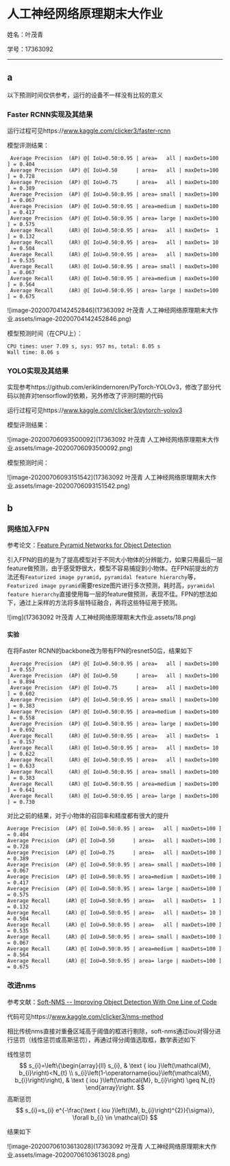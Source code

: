 # 人工神经网络原理期末大作业

姓名：叶茂青

学号：17363092

---

## a

以下预测时间仅供参考，运行的设备不一样没有比较的意义

### Faster RCNN实现及其结果

运行过程可见https://www.kaggle.com/clicker3/faster-rcnn

模型评测结果：

```
 Average Precision  (AP) @[ IoU=0.50:0.95 | area=   all | maxDets=100 ] = 0.404
 Average Precision  (AP) @[ IoU=0.50      | area=   all | maxDets=100 ] = 0.728
 Average Precision  (AP) @[ IoU=0.75      | area=   all | maxDets=100 ] = 0.389
 Average Precision  (AP) @[ IoU=0.50:0.95 | area= small | maxDets=100 ] = 0.067
 Average Precision  (AP) @[ IoU=0.50:0.95 | area=medium | maxDets=100 ] = 0.417
 Average Precision  (AP) @[ IoU=0.50:0.95 | area= large | maxDets=100 ] = 0.575
 Average Recall     (AR) @[ IoU=0.50:0.95 | area=   all | maxDets=  1 ] = 0.132
 Average Recall     (AR) @[ IoU=0.50:0.95 | area=   all | maxDets= 10 ] = 0.504
 Average Recall     (AR) @[ IoU=0.50:0.95 | area=   all | maxDets=100 ] = 0.535
 Average Recall     (AR) @[ IoU=0.50:0.95 | area= small | maxDets=100 ] = 0.067
 Average Recall     (AR) @[ IoU=0.50:0.95 | area=medium | maxDets=100 ] = 0.564
 Average Recall     (AR) @[ IoU=0.50:0.95 | area= large | maxDets=100 ] = 0.675
```

![image-20200704142452846](17363092 叶茂青 人工神经网络原理期末大作业.assets/image-20200704142452846.png)

模型预测时间（在CPU上）：

```
CPU times: user 7.09 s, sys: 957 ms, total: 8.05 s
Wall time: 8.06 s
```

### YOLO实现及其结果

实现参考https://github.com/eriklindernoren/PyTorch-YOLOv3，修改了部分代码以抛弃对tensorflow的依赖，另外修改了评测时期的代码

运行过程可见https://www.kaggle.com/clicker3/pytorch-yolov3

模型评测结果：

![image-20200706093500092](17363092 叶茂青 人工神经网络原理期末大作业.assets/image-20200706093500092.png)

模型预测时间：

![image-20200706093151542](17363092 叶茂青 人工神经网络原理期末大作业.assets/image-20200706093151542.png)

## b

### 网络加入FPN

参考论文：[Feature Pyramid Networks for Object Detection](https://arxiv.org/abs/1612.03144)

引入FPN的目的是为了提高模型对于不同大小物体的分辨能力，如果只用最后一层feature做预测，由于感受野很大，模型不容易捕捉到小物体。在FPN前提出的方法还有`Featurized image pyramid`，`pyramidal feature hierarchy`等，`Featurized image pyramid`需要resize图片进行多次预测，耗时高，`pyramidal feature hierarchy`直接使用每一层的feature做预测，表现不佳。FPN的想法如下，通过上采样的方法将多层特征融合，再将这些特征用于预测。

![img](17363092 叶茂青 人工神经网络原理期末大作业.assets/18.png)



#### 实验

在将Faster RCNN的backbone改为带有FPN的resnet50后，结果如下 

```
 Average Precision  (AP) @[ IoU=0.50:0.95 | area=   all | maxDets=100 ] = 0.557
 Average Precision  (AP) @[ IoU=0.50      | area=   all | maxDets=100 ] = 0.894
 Average Precision  (AP) @[ IoU=0.75      | area=   all | maxDets=100 ] = 0.602
 Average Precision  (AP) @[ IoU=0.50:0.95 | area= small | maxDets=100 ] = 0.383
 Average Precision  (AP) @[ IoU=0.50:0.95 | area=medium | maxDets=100 ] = 0.558
 Average Precision  (AP) @[ IoU=0.50:0.95 | area= large | maxDets=100 ] = 0.692
 Average Recall     (AR) @[ IoU=0.50:0.95 | area=   all | maxDets=  1 ] = 0.157
 Average Recall     (AR) @[ IoU=0.50:0.95 | area=   all | maxDets= 10 ] = 0.622
 Average Recall     (AR) @[ IoU=0.50:0.95 | area=   all | maxDets=100 ] = 0.633
 Average Recall     (AR) @[ IoU=0.50:0.95 | area= small | maxDets=100 ] = 0.383
 Average Recall     (AR) @[ IoU=0.50:0.95 | area=medium | maxDets=100 ] = 0.641
 Average Recall     (AR) @[ IoU=0.50:0.95 | area= large | maxDets=100 ] = 0.730
```

对比之前的结果，对于小物体的召回率和精度都有很大的提升

 ```
 Average Precision  (AP) @[ IoU=0.50:0.95 | area=   all | maxDets=100 ] = 0.404
 Average Precision  (AP) @[ IoU=0.50      | area=   all | maxDets=100 ] = 0.728
 Average Precision  (AP) @[ IoU=0.75      | area=   all | maxDets=100 ] = 0.389
 Average Precision  (AP) @[ IoU=0.50:0.95 | area= small | maxDets=100 ] = 0.067
 Average Precision  (AP) @[ IoU=0.50:0.95 | area=medium | maxDets=100 ] = 0.417
 Average Precision  (AP) @[ IoU=0.50:0.95 | area= large | maxDets=100 ] = 0.575
 Average Recall     (AR) @[ IoU=0.50:0.95 | area=   all | maxDets=  1 ] = 0.132
 Average Recall     (AR) @[ IoU=0.50:0.95 | area=   all | maxDets= 10 ] = 0.504
 Average Recall     (AR) @[ IoU=0.50:0.95 | area=   all | maxDets=100 ] = 0.535
 Average Recall     (AR) @[ IoU=0.50:0.95 | area= small | maxDets=100 ] = 0.067
 Average Recall     (AR) @[ IoU=0.50:0.95 | area=medium | maxDets=100 ] = 0.564
 Average Recall     (AR) @[ IoU=0.50:0.95 | area= large | maxDets=100 ] = 0.675
 ```







### 改进nms

参考文献：[Soft-NMS -- Improving Object Detection With One Line of Code](https://arxiv.org/abs/1704.04503)

代码可见https://www.kaggle.com/clicker3/nms-method

相比传统nms直接对重叠区域高于阈值的框进行剔除，soft-nms通过iou对得分进行惩罚（线性惩罚或高斯惩罚），再通过得分阈值选取框，数学表述如下

线性惩罚
$$
s_{i}=\left\{\begin{array}{ll}
s_{i}, & \text { iou }\left(\mathcal{M}, b_{i}\right)<N_{t} \\
s_{i}\left(1-\operatorname{iou}\left(\mathcal{M}, b_{i}\right)\right), & \text { iou }\left(\mathcal{M}, b_{i}\right) \geq N_{t}
\end{array}\right.
$$
高斯惩罚
$$
s_{i}=s_{i} e^{-\frac{\text { iou }\left({M}, b_{i}\right)^{2}}{\sigma}}, \forall b_{i} \in \mathcal{D}
$$


结果如下

![image-20200706103613028](17363092 叶茂青 人工神经网络原理期末大作业.assets/image-20200706103613028.png)